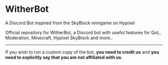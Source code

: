 # WitherBot
A Discord Bot inspired from the SkyBlock minigame on Hypixel

Official repository for WitherBot, a Discord bot with useful features for QoL, Moderation, Minecraft, Hypixel SkyBlock and more..

----------

If you wish to run a custom copy of the bot, **you need to credit us** and **you need to explicitly say that you are not affiliated with us**.

